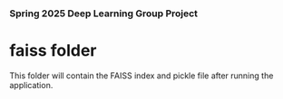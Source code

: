 ### Spring 2025 Deep Learning Group Project
# faiss folder
This folder will contain the FAISS index and pickle file after running the application.